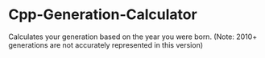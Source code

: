 # Cpp-Generation-Calculator
Calculates your generation based on the year you were born. (Note: 2010+ generations are not accurately represented in this version)
